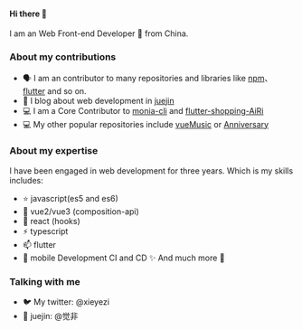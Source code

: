 #### Hi there 👋

I am an Web Front-end Developer 🚀 from China.

### About my contributions

- 🗣 I am an contributor to many repositories and libraries like [npm](https://www.npmjs.com/package/monia-cli)、[flutter](https://pub.dev/packages/xyz_address_picker) and so on.
- 📝 I blog about web development in [juejin](https://juejin.cn/user/4248168660738606/posts)
- 💻 I am a Core Contributor to [monia-cli](https://www.npmjs.com/package/monia-cli) and [flutter-shopping-AiRi](https://github.com/xieyezi/flutter-shopping-AiRi)
- 💻 My other popular repositories include [vueMusic](https://github.com/xieyezi/vueMusic) or [Anniversary](https://github.com/xieyezi/flutter-Anniversary)

### About my expertise
I have been engaged in web development for three years. Which is my skills includes:
- ⭐ javascript(es5 and es6)
- 🌱 vue2/vue3 (composition-api)
- 🍭 react (hooks)
- ⚡ typescript
- 📫 flutter
- 🤖 mobile Development CI and CD
✨ And much more 🙂

### Talking with me

- 🐦 My twitter: @xieyezi
- 💬 juejin: @觉非

